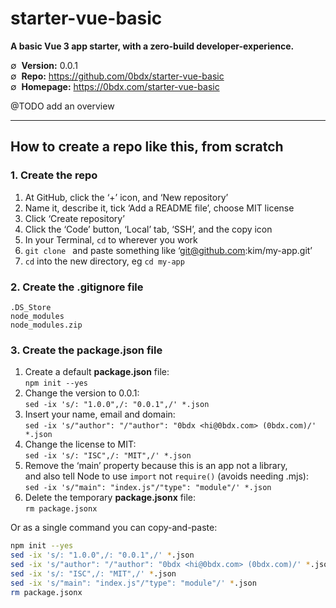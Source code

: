 # starter-vue-basic

__A basic Vue 3 app starter, with a zero-build developer-experience.__

∅&nbsp; __Version:__ 0.0.1  
∅&nbsp; __Repo:__ <https://github.com/0bdx/starter-vue-basic>  
∅&nbsp; __Homepage:__ <https://0bdx.com/starter-vue-basic>

@TODO add an overview

---

## How to create a repo like this, from scratch

### __1. Create the repo__

1. At GitHub, click the ‘+’ icon, and ‘New repository’
2. Name it, describe it, tick ‘Add a README file’, choose MIT license
3. Click ‘Create repository’
4. Click the ‘Code’ button, ‘Local’ tab, ‘SSH’, and the copy icon
5. In your Terminal, `cd` to wherever you work
6. `git clone ` and paste something like ‘git@github.com:kim/my-app.git’
7. `cd` into the new directory, eg `cd my-app`

### __2. Create the .gitignore file__

```
.DS_Store
node_modules
node_modules.zip
```

### __3. Create the package.json file__

1. Create a default __package.json__ file:  
   `npm init --yes`
2. Change the version to 0.0.1:  
   `sed -ix 's/: "1.0.0",/: "0.0.1",/' *.json`
3. Insert your name, email and domain:  
   `sed -ix 's/"author": "/"author": "0bdx <hi@0bdx.com> (0bdx.com)/' *.json`
4. Change the license to MIT:  
   `sed -ix 's/: "ISC",/: "MIT",/' *.json`
5. Remove the ‘main’ property because this is an app not a library,  
   and also tell Node to use `import` not `require()` (avoids needing .mjs):  
   `sed -ix 's/"main": "index.js"/"type": "module"/' *.json`
6. Delete the temporary __package.jsonx__ file:  
   `rm package.jsonx`

Or as a single command you can copy-and-paste:
```sh
npm init --yes
sed -ix 's/: "1.0.0",/: "0.0.1",/' *.json
sed -ix 's/"author": "/"author": "0bdx <hi@0bdx.com> (0bdx.com)/' *.json
sed -ix 's/: "ISC",/: "MIT",/' *.json
sed -ix 's/"main": "index.js"/"type": "module"/' *.json
rm package.jsonx
```
